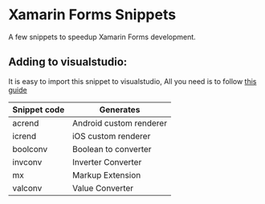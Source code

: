 # Xamarin Forms Snippets
 
A few snippets to speedup Xamarin Forms development.


## Adding to visualstudio:

It is easy to import this snippet to visualstudio, All you need is to follow [this guide](https://docs.microsoft.com/en-us/visualstudio/ide/walkthrough-creating-a-code-snippet?view=vs-2019#import-a-code-snippet)

| __Snippet code__ | __Generates__ |
|--|--|
|  acrend | Android custom renderer  |
| icrend | iOS custom renderer
| boolconv | Boolean to converter
| invconv | Inverter Converter
| mx | Markup Extension
| valconv | Value Converter
